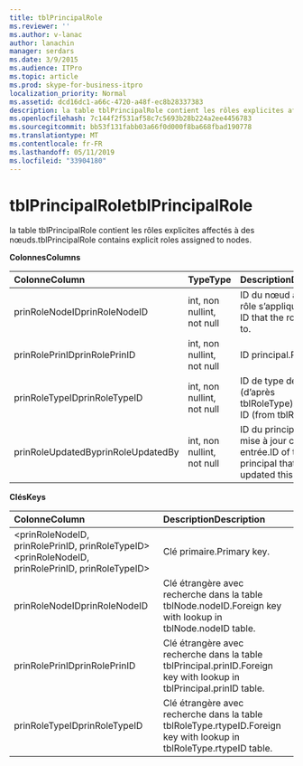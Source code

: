 ```yaml
---
title: tblPrincipalRole
ms.reviewer: ''
ms.author: v-lanac
author: lanachin
manager: serdars
ms.date: 3/9/2015
ms.audience: ITPro
ms.topic: article
ms.prod: skype-for-business-itpro
localization_priority: Normal
ms.assetid: dcd16dc1-a66c-4720-a48f-ec8b28337383
description: la table tblPrincipalRole contient les rôles explicites affectés à des nœuds.
ms.openlocfilehash: 7c144f2f531af58c7c5693b28b224a2ee4456783
ms.sourcegitcommit: bb53f131fabb03a66f0d000f8ba668fbad190778
ms.translationtype: MT
ms.contentlocale: fr-FR
ms.lasthandoff: 05/11/2019
ms.locfileid: "33904180"
---
```

# <a name="tblprincipalrole"></a><span data-ttu-id="b4059-103">tblPrincipalRole</span><span class="sxs-lookup"><span data-stu-id="b4059-103">tblPrincipalRole</span></span>
 
<span data-ttu-id="b4059-104">la table tblPrincipalRole contient les rôles explicites affectés à des nœuds.</span><span class="sxs-lookup"><span data-stu-id="b4059-104">tblPrincipalRole contains explicit roles assigned to nodes.</span></span>
  
<span data-ttu-id="b4059-105">**Colonnes**</span><span class="sxs-lookup"><span data-stu-id="b4059-105">**Columns**</span></span>

|<span data-ttu-id="b4059-106">**Colonne**</span><span class="sxs-lookup"><span data-stu-id="b4059-106">**Column**</span></span>|<span data-ttu-id="b4059-107">**Type**</span><span class="sxs-lookup"><span data-stu-id="b4059-107">**Type**</span></span>|<span data-ttu-id="b4059-108">**Description**</span><span class="sxs-lookup"><span data-stu-id="b4059-108">**Description**</span></span>|
|:-----|:-----|:-----|
|<span data-ttu-id="b4059-109">prinRoleNodeID</span><span class="sxs-lookup"><span data-stu-id="b4059-109">prinRoleNodeID</span></span>  <br/> |<span data-ttu-id="b4059-110">int, non null</span><span class="sxs-lookup"><span data-stu-id="b4059-110">int, not null</span></span>  <br/> |<span data-ttu-id="b4059-111">ID du nœud auquel le rôle s’applique à.</span><span class="sxs-lookup"><span data-stu-id="b4059-111">Node ID that the role applies to.</span></span>  <br/> |
|<span data-ttu-id="b4059-112">prinRolePrinID</span><span class="sxs-lookup"><span data-stu-id="b4059-112">prinRolePrinID</span></span>  <br/> |<span data-ttu-id="b4059-113">int, non null</span><span class="sxs-lookup"><span data-stu-id="b4059-113">int, not null</span></span>  <br/> |<span data-ttu-id="b4059-114">ID principal.</span><span class="sxs-lookup"><span data-stu-id="b4059-114">Principal ID.</span></span>  <br/> |
|<span data-ttu-id="b4059-115">prinRoleTypeID</span><span class="sxs-lookup"><span data-stu-id="b4059-115">prinRoleTypeID</span></span>  <br/> |<span data-ttu-id="b4059-116">int, non null</span><span class="sxs-lookup"><span data-stu-id="b4059-116">int, not null</span></span>  <br/> |<span data-ttu-id="b4059-117">ID de type de rôle (d’après tblRoleType).</span><span class="sxs-lookup"><span data-stu-id="b4059-117">Role type ID (from tblRoleType).</span></span>  <br/> |
|<span data-ttu-id="b4059-118">prinRoleUpdatedBy</span><span class="sxs-lookup"><span data-stu-id="b4059-118">prinRoleUpdatedBy</span></span>  <br/> |<span data-ttu-id="b4059-119">int, non null</span><span class="sxs-lookup"><span data-stu-id="b4059-119">int, not null</span></span>  <br/> |<span data-ttu-id="b4059-120">ID du principal dernière mise à jour cette entrée.</span><span class="sxs-lookup"><span data-stu-id="b4059-120">ID of the principal that last updated this entry.</span></span>  <br/> |
   
<span data-ttu-id="b4059-121">**Clés**</span><span class="sxs-lookup"><span data-stu-id="b4059-121">**Keys**</span></span>

|<span data-ttu-id="b4059-122">**Colonne**</span><span class="sxs-lookup"><span data-stu-id="b4059-122">**Column**</span></span>|<span data-ttu-id="b4059-123">**Description**</span><span class="sxs-lookup"><span data-stu-id="b4059-123">**Description**</span></span>|
|:-----|:-----|
|<span data-ttu-id="b4059-124">\<prinRoleNodeID, prinRolePrinID, prinRoleTypeID\></span><span class="sxs-lookup"><span data-stu-id="b4059-124">\<prinRoleNodeID, prinRolePrinID, prinRoleTypeID\></span></span>  <br/> |<span data-ttu-id="b4059-125">Clé primaire.</span><span class="sxs-lookup"><span data-stu-id="b4059-125">Primary key.</span></span>  <br/> |
|<span data-ttu-id="b4059-126">prinRoleNodeID</span><span class="sxs-lookup"><span data-stu-id="b4059-126">prinRoleNodeID</span></span>  <br/> |<span data-ttu-id="b4059-127">Clé étrangère avec recherche dans la table tblNode.nodeID.</span><span class="sxs-lookup"><span data-stu-id="b4059-127">Foreign key with lookup in tblNode.nodeID table.</span></span>  <br/> |
|<span data-ttu-id="b4059-128">prinRolePrinID</span><span class="sxs-lookup"><span data-stu-id="b4059-128">prinRolePrinID</span></span>  <br/> |<span data-ttu-id="b4059-129">Clé étrangère avec recherche dans la table tblPrincipal.prinID.</span><span class="sxs-lookup"><span data-stu-id="b4059-129">Foreign key with lookup in tblPrincipal.prinID table.</span></span>  <br/> |
|<span data-ttu-id="b4059-130">prinRoleTypeID</span><span class="sxs-lookup"><span data-stu-id="b4059-130">prinRoleTypeID</span></span>  <br/> |<span data-ttu-id="b4059-131">Clé étrangère avec recherche dans la table tblRoleType.rtypeID.</span><span class="sxs-lookup"><span data-stu-id="b4059-131">Foreign key with lookup in tblRoleType.rtypeID table.</span></span>  <br/> |
   

